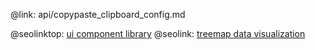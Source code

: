 @link: api/copypaste_clipboard_config.md

@seolinktop: [ui component library](https://webix.com)
@seolink: [treemap data visualization](https://webix.com/widget/treemap/)